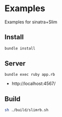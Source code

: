 # Examples

Examples for sinatra+Slim

##  Install

``` bash
bundle install
```

## Server
``` basg
bundle exec ruby app.rb
```
- http://localhost:4567/

## Build
``` bash
sh ./build/slimrb.sh
```
